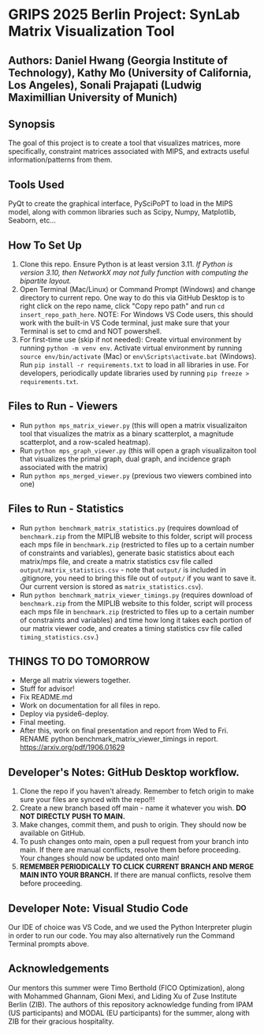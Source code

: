 # GRIPS 2025 Berlin Project: SynLab Matrix Visualization Tool
## Authors: Daniel Hwang (Georgia Institute of Technology), Kathy Mo (University of California, Los Angeles), Sonali Prajapati (Ludwig Maximillian University of Munich)

## Synopsis
The goal of this project is to create a tool that visualizes matrices, more specifically, constraint matrices associated with MIPS, and extracts useful information/patterns from them.

## Tools Used
PyQt to create the graphical interface, PySciPoPT to load in the MIPS model, along with common libraries such as Scipy, Numpy, Matplotlib, Seaborn, etc...

## How To Set Up
1. Clone this repo. Ensure Python is at least version 3.11. *If Python is version 3.10, then NetworkX may not fully function with computing the bipartite layout.*
2. Open Terminal (Mac/Linux) or Command Prompt (Windows) and change directory to current repo. One way to do this via GitHub Desktop is to right click on the repo name, click "Copy repo path" and run `cd insert_repo_path_here`. NOTE: For Windows VS Code users, this should work with the built-in VS Code terminal, just make sure that your Terminal is set to cmd and NOT powershell.
3. For first-time use (skip if not needed): Create virtual environment by running `python -m venv env`. Activate virtual environment by running `source env/bin/activate` (Mac) or `env\Scripts\activate.bat` (Windows). Run `pip install -r requirements.txt` to load in all libraries in use. For developers, periodically update libraries used by running `pip freeze > requirements.txt`.

## Files to Run - Viewers
- Run `python mps_matrix_viewer.py` (this will open a matrix visualizaiton tool that visualizes the matrix as a binary scatterplot, a magnitude scatterplot, and a row-scaled heatmap).
- Run `python mps_graph_viewer.py` (this will open a graph visualizaiton tool that visualizes the primal graph, dual graph, and incidence graph associated with the matrix)
- Run `python mps_merged_viewer.py` (previous two viewers combined into one) 

## Files to Run - Statistics
- Run `python benchmark_matrix_statistics.py` (requires download of `benchmark.zip` from the MIPLIB website to this folder, script will process each mps file in `benchmark.zip` (restricted to files up to a certain number of constraints and variables), generate basic statistics about each matrix/mps file, and create a matrix statistics csv file called `output/matrix_statistics.csv` - note that `output/` is included in .gitignore, you need to bring this file out of `output/` if you want to save it. Our current version is stored as `matrix_statistics.csv`).
- Run `python benchmark_matrix_viewer_timings.py` (requires download of `benchmark.zip` from the MIPLIB website to this folder, script will process each mps file in `benchmark.zip` (restricted to files up to a certain number of constraints and variables) and time how long it takes each portion of our matrix viewer code, and creates a timing statistics csv file called `timing_statistics.csv`.)

## THINGS TO DO TOMORROW
- Merge all matrix viewers together.
- Stuff for advisor!
- Fix README.md
- Work on documentation for all files in repo.
- Deploy via pyside6-deploy.
- Final meeting.
- After this, work on final presentation and report from Wed to Fri. RENAME python benchmark_matrix_viewer_timings in report. https://arxiv.org/pdf/1906.01629

## Developer's Notes: GitHub Desktop workflow.
1. Clone the repo if you haven't already. Remember to fetch origin to make sure your files are synced with the repo!!!
2. Create a new branch based off main - name it whatever you wish. **DO NOT DIRECTLY PUSH TO MAIN.**
3. Make changes, commit them, and push to origin. They should now be available on GitHub.
4. To push changes onto main, open a pull request from your branch into main. If there are manual conflicts, resolve them before proceeding. Your changes should now be updated onto main!
5. **REMEMBER PERIODICALLY TO CLICK CURRENT BRANCH AND MERGE MAIN INTO YOUR BRANCH.** If there are manual conflicts, resolve them before proceeding.

## Developer Note: Visual Studio Code
Our IDE of choice was VS Code, and we used the Python Interpreter plugin in order to run our code. You may also alternatively run the Command Terminal prompts above.

## Acknowledgements
Our mentors this summer were Timo Berthold (FICO Optimization), along with Mohammed Ghannam, Gioni Mexi, and Liding Xu of Zuse Institute Berlin (ZIB). The authors of this repository acknowledge funding from IPAM (US participants) and MODAL (EU participants) for the summer, along with ZIB for their gracious hospitality.